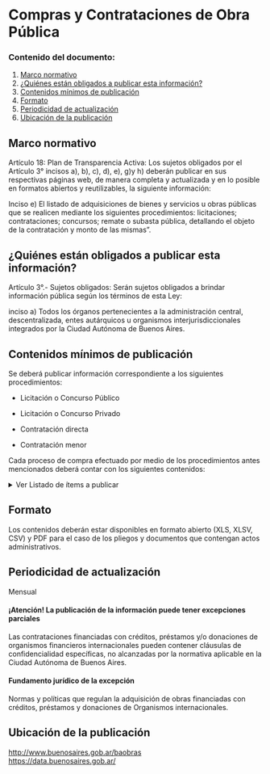 <h1> Compras y Contrataciones de Obra Pública</h2> 
<h3>  Contenido del documento: </h3> 
<ol>
 <li><a href="#marco">Marco normativo</a></li>
 <li><a href="#obligados">¿Quiénes están obligados a publicar esta información?</a></li>
 <li><a href="#contenidos">Contenidos mínimos de publicación</a></li>
 <li><a href="#formato">Formato</a></li>
 <li><a href="#perio">Periodicidad de actualización</a></li>
 <li><a href="#ubicacion">Ubicación de la publicación</a></li>
  
 
</ol>
 
<h2 id="marco">Marco normativo</h2>  
<p>
Artículo 18: Plan de Transparencia Activa: Los sujetos obligados por el Artículo 3° incisos a), b), c), d), e), g)y h) deberán publicar en sus respectivas páginas web, de manera completa y actualizada y en lo posible en formatos abiertos y reutilizables, la siguiente información:  
 
Inciso e) El listado de adquisiciones de bienes y servicios u obras públicas que se realicen mediante los siguientes procedimientos: licitaciones; contrataciones; concursos; remate o subasta pública, detallando el objeto de la contratación y monto de las mismas”. 
</p>
<h2 id="obligados"> ¿Quiénes están obligados a publicar esta información?</h2> 
<p>
Artículo 3°.- Sujetos obligados: Serán sujetos obligados a brindar información pública según los términos de esta Ley:

inciso a) Todos los órganos pertenecientes a la administración central, descentralizada, entes autárquicos u organismos interjurisdiccionales integrados por la Ciudad Autónoma de Buenos Aires.
</p>

<h2 id="contenidos"> Contenidos mínimos de publicación </h2> 
<p>
Se deberá publicar información correspondiente a los siguientes procedimientos:
 
* Licitación o Concurso Público 

* Licitación o Concurso Privado		

* Contratación directa

* Contratación menor			
</p>

Cada proceso de compra efectuado por medio de los procedimientos antes mencionados deberá contar con los siguientes contenidos:	
<details><summary> Ver Listado de ítems a publicar </summary>
<p>
 
|	Ítem	|
|		------------- |
|	Número de contratación	|
|	Nombre del proyecto	|
|	Descripción del objeto de la contratación	|
|	Jurisdicción de la Unidad Ejecutora	|
|	Jurisdicción de la Unidad operativa de adquisiciones	|
|	Localización de la obra	|
|	Tipo de procedimiento de la contratación	|
|	Tipo de modalidad de la contratación	|
|	Estado del proceso de compra	|
|	Fuente de financiamiento	|
|	Autorización de la convocatoria a seleccionar contratante y aprobación del pliego de bases y condiciones particulares	|
|	Acto administrativo del llamado	|
|	Pliegos de bases y condiciones generales, particulares y especificaciones técnicas	|
|	Acta de apertura de ofertas	|
|	Ofertas	|
|	Dictamen de evaluación y acta de preadjudicación	|
|	Comisión evaluadora	|
|	Acto administrativo de adjudicación	|
|	Costo final proyectado	|
|	Costo final de la obra	|
|	Contrata	|
|	Monto del contrato	|
|	Certificado de Aptitud Ambiental, cuando fuera exigible.	|
|	Ampliaciones, adicionales, economías y/o demasías	|
|	Solicitud formal de la redeterminación de precios y actos administrativos a través de los cuales se aprueba o niega	|
|	Fecha de inicio de la obra	|
|	Fecha de finalización de la obra	|
|	Porcentaje de avance	|
|	Certificado de finalización de obra	|
|	Razón social del proveedor	|
|	CUIT del proveedor	|
|	Datos de contacto de la entidad contratante	|
 
</p>
</details>

<h2 id="formato"> Formato </h2>
<p>
Los contenidos deberán estar disponibles en formato abierto (XLS, XLSV, CSV) y PDF para el caso de los pliegos y documentos que contengan actos administrativos.
</p>
<h2 id="perio"> Periodicidad de actualización</h2>
<p>Mensual</p>

<h4>¡Atención! La publicación de la información puede tener excepciones parciales</h4>
 
<p>Las contrataciones financiadas con créditos, préstamos y/o donaciones de organismos financieros internacionales 
pueden contener cláusulas de confidencialidad específicas, no alcanzadas por la normativa aplicable en la Ciudad 
Autónoma de Buenos Aires. </p>

<h4>Fundamento jurídico de la excepción</h4>

<p>Normas y políticas que regulan la adquisición de obras financiadas con créditos, préstamos y donaciones de 
Organismos internacionales. 

</p>

<h2 id="ubicacion"> Ubicación de la publicación</h2>
<p>
<a href="http://www.buenosaires.gob.ar/baobras">http://www.buenosaires.gob.ar/baobras </a>
 </br>
<a href="https://data.buenosaires.gob.ar/">https://data.buenosaires.gob.ar/ </a>
</p>

